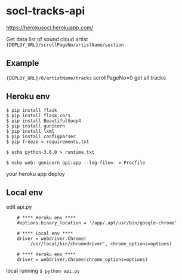 # socl-tracks-api
https://herokusocl.herokuapp.com/

Get data list of sound cloud artist
```{DEPLOY_URL}/scrollPageNo/artistName/section```

## Example
```{DEPLOY_URL}/0/artistName/tracks```
scrollPageNo=0 get all tracks

## Heroku env
```
$ pip install flask
$ pip install flask_cors
$ pip install BeautifulSoup4
$ pip install gunicorn
$ pip install lxml
$ pip install configparser
$ pip freeze > requirements.txt

$ echo python-3.6.0 > runtime.txt

$ echo web: gunicorn api:app --log-file=- > Procfile
```

your heroku app deploy

## Local env
edit api.py
```
    # **** Heroku env ****
    #options.binary_location = '/app/.apt/usr/bin/google-chrome'
    
    # **** Local env ****
    driver = webdriver.Chrome(
        '/usr/local/bin/chromedriver', chrome_options=options)
        
    # **** Heroku env ****
    driver = webdriver.Chrome(chrome_options=options)
```

local running
```$ python api.py```

